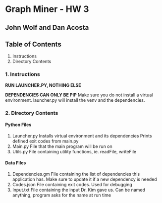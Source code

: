 # Graph Miner - HW 3
## John Wolf and Dan Acosta

## Table of Contents
1. Instructions
2. Directory Contents

### 1. Instructions
**RUN LAUNCHER.PY, NOTHING ELSE**

**DEPENDENCIES CAN ONLY BE PIP**
Make sure you do not install a virtual environment. launcher.py will install the venv and the dependencies.

### 2. Directory Contents

#### Python Files
1. Launcher.py
	Installs virtual environment and its dependencies
	Prints defined exit codes from main.py
2. Main.py
	File that the main program will be run on
3. Utils.py
	File containing utility functions, ie. readFile, writeFile

#### Data Files
1. Dependencies.gm
	File containing the list of dependencies this application has. Make sure to update it if a new dependency is needed
2. Codes.json
	File containing exit codes. Used for debugging
3. Input.txt
	File containing the input Dr. Kim gave us. Can be named anything, program asks for the name at run time

